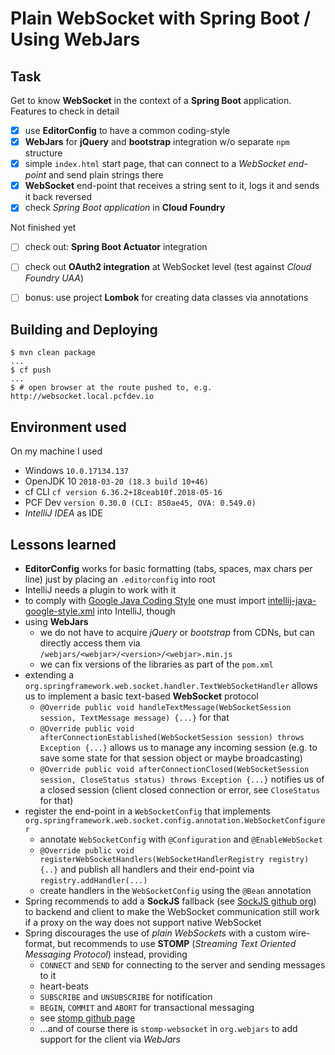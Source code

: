 # Plain WebSocket with Spring Boot / Using WebJars

## Task
Get to know __WebSocket__ in the context of a __Spring Boot__ application.  Features to check in detail

- [x] use __EditorConfig__ to have a common coding-style
- [x] __WebJars__ for __jQuery__ and __bootstrap__ integration w/o separate `npm` structure
- [x] simple `index.html` start page, that can connect to a _WebSocket end-point_ and send plain strings there
- [x]  __WebSocket__ end-point that receives a string sent to it, logs it and sends it back reversed
- [x] check _Spring Boot application_ in __Cloud Foundry__

Not finished yet

- [ ] check out: __Spring Boot Actuator__ integration
- [ ] check out __OAuth2 integration__ at WebSocket level (test against _Cloud Foundry UAA_) 
- [ ] bonus: use project __Lombok__ for creating data classes via annotations


## Building and Deploying
```
$ mvn clean package
...
$ cf push
...
$ # open browser at the route pushed to, e.g. http://websocket.local.pcfdev.io
```


## Environment used 

On my machine I used

- Windows `10.0.17134.137`
- OpenJDK 10 `2018-03-20 (18.3 build 10+46)`
- cf CLI `cf version 6.36.2+18ceab10f.2018-05-16`
- PCF Dev `version 0.30.0 (CLI: 850ae45, OVA: 0.549.0)`
- _IntelliJ IDEA_ as IDE 


## Lessons learned
- __EditorConfig__ works for basic formatting (tabs, spaces, max chars per line) just by placing an `.editorconfig` into root
- IntelliJ needs a plugin to work with it
- to comply with [Google Java Coding Style](https://google.github.io/styleguide/javaguide.html) one must import [intellij-java-google-style.xml](https://raw.githubusercontent.com/google/styleguide/gh-pages/intellij-java-google-style.xml) into IntelliJ, though
- using __WebJars__
    - we do not have to acquire _jQuery_ or _bootstrap_ from CDNs, but can directly access them via `/webjars/<webjar>/<version>/<webjar>.min.js`
    - we can fix versions of the libraries as part of the `pom.xml` 
- extending a `org.springframework.web.socket.handler.TextWebSocketHandler` allows us to implement a basic text-based __WebSocket__ protocol
    - `@Override public void handleTextMessage(WebSocketSession session, TextMessage message) {...}` for that
    - `@Override public void afterConnectionEstablished(WebSocketSession session) throws Exception {...}` allows us to manage any incoming session (e.g. to save some state for that session object or maybe broadcasting)
    - `@Override public void afterConnectionClosed(WebSocketSession session, CloseStatus status) throws Exception {...}` notifies us of a closed session (client closed connection or error, see `CloseStatus` for that)
- register the end-point in a `WebSocketConfig` that implements `org.springframework.web.socket.config.annotation.WebSocketConfigurer`
    - annotate `WebSocketConfig` with `@Configuration` and `@EnableWebSocket`
    - `@Override public void registerWebSocketHandlers(WebSocketHandlerRegistry registry) {..}` and publish all handlers and their end-point via `registry.addHandler(...)`  
    - create handlers in the `WebSocketConfig` using the `@Bean` annotation
- Spring recommends to add a __SockJS__ fallback (see [SockJS github org](https://github.com/sockjs)) to backend and client to make the WebSocket communication still work if a proxy on the way does not support native WebSocket
- Spring discourages the use of _plain WebSockets_ with a custom wire-format, but recommends to use __STOMP__ (_Streaming Text Oriented Messaging Protocol_) instead, providing
    - `CONNECT` and `SEND` for connecting to the server and sending messages to it
    - heart-beats
    - `SUBSCRIBE` and `UNSUBSCRIBE` for notification
    - `BEGIN`, `COMMIT` and `ABORT` for transactional messaging
    - see [stomp github page](https://stomp.github.io/)
    - ...and of course there is `stomp-websocket` in `org.webjars` to add support for the client via _WebJars_

